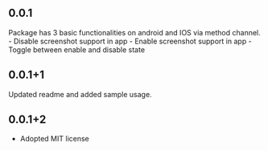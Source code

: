 ## 0.0.1
Package has 3 basic functionalities on android and IOS via method channel.
    - Disable screenshot support in app
    - Enable screenshot support in app
    - Toggle between enable and disable state

## 0.0.1+1 
Updated readme and added sample usage. 

## 0.0.1+2 
- Adopted MIT license
